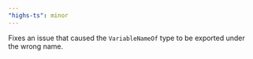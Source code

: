 ```yaml
---
"highs-ts": minor
---
```


Fixes an issue that caused the `VariableNameOf` type to be exported under the wrong name.  

